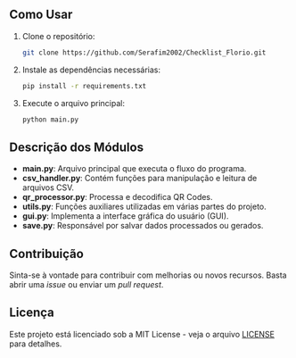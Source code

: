 
## Como Usar

1. Clone o repositório:
    ```bash
    git clone https://github.com/Serafim2002/Checklist_Florio.git
    ```

2. Instale as dependências necessárias:
    ```bash
    pip install -r requirements.txt
    ```

3. Execute o arquivo principal:
    ```bash
    python main.py
    ```

## Descrição dos Módulos

- **main.py**: Arquivo principal que executa o fluxo do programa.
- **csv_handler.py**: Contém funções para manipulação e leitura de arquivos CSV.
- **qr_processor.py**: Processa e decodifica QR Codes.
- **utils.py**: Funções auxiliares utilizadas em várias partes do projeto.
- **gui.py**: Implementa a interface gráfica do usuário (GUI).
- **save.py**: Responsável por salvar dados processados ou gerados.

## Contribuição
Sinta-se à vontade para contribuir com melhorias ou novos recursos. Basta abrir uma *issue* ou enviar um *pull request*.

## Licença

Este projeto está licenciado sob a MIT License - veja o arquivo [LICENSE](LICENSE) para detalhes.

